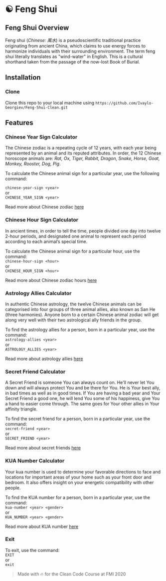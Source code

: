 # ☯️ Feng Shui

## Feng Shui Overview
Feng shui (_Chinese: 風水_) is a pseudoscientific traditional practice originating from ancient China, which claims to use energy forces to harmonize individuals with their surrounding environment. The term feng shui literally translates as "wind-water" in English. This is a cultural shorthand taken from the passage of the now-lost Book of Burial.

## Installation
### Clone
Clone this repo to your local machine using `https://github.com/Ivaylo-Georgiev/Feng-Shui-Clean.git`

## Features

### Chinese Year Sign Calculator

The Chinese zodiac is a repeating cycle of 12 years, with each year being represented by an animal and its reputed attributes. In order, the 12 Chinese horoscope animals are: _Rat, Ox, Tiger, Rabbit, Dragon, Snake, Horse, Goat, Monkey, Rooster, Dog, Pig_.  

To calculate the Chinese animal sign for a particular year, use the following command:  

`chinese-year-sign <year>`  
or  
`CHINESE_YEAR_SIGN <year>`  

Read more about Chinese zodiac [here](https://www.chinahighlights.com/travelguide/chinese-zodiac/)

### Chinese Hour Sign Calculator

In ancient times, in order to tell the time, people divided one day into twelve 2-hour periods, and designated one animal to represent each period according to each animal’s special time.

To calculate the Chinese animal sign for a particular hour, use the command:  
`chinese-hour-sign <hour>`  
or  
`CHINESE_HOUR_SIGN <hour>`  

Read more about Chinese zodiac hours [here](https://www.chinahighlights.com/travelguide/chinese-zodiac/hours.htm)

### Astrology Allies Calculator

In authentic Chinese astrology, the twelve Chinese animals can be categorised into four groups of three animal allies, also known as San He (three harmonies). Anyone born to a certain Chinese animal zodiac will get along very well with their two astrological ally friends in the group.

To find the astrology allies for a person, born in a particular year, use the command:  
`astrology-allies <year>`  
or   
`ASTROLOGY_ALLIES <year>`  

Read more about astrology allies [here](https://www.fengshuiweb.co.uk/chineseanimalsecretfriends.htm)

### Secret Friend Calculator

A Secret Friend is someone You can always count on. He'll never let You down and will always protect You and be there for You. He is Your best ally, in bad times as well as in good times. If You are having a bad year and Your Secret Friend a good one, he will lend You some of his happiness, give You a hand to easier come through. The same goes for Your other allies in Your affinity triangle.  

To find the secret friend for a person, born in a particular year, use the command:  
`secret-friend <year>`  
or   
`SECRET_FRIEND <year>`  

Read more about secret friends [here](https://fengshuifor.me/chinese-horoscope/secret-friend-and-clash-animal)

### KUA Number Calculator

Your kua number is used to determine your favorable directions to face and locations for important areas of your home such as your front door and bedroom. It also offers insight on your energetic compatibility with other people.

To find the KUA number for a person, born in a particular year, use the command:  
`kua-number <year> <gender>`  
or   
`KUA_NUMBER <year> <gender>` 

Read more about KUA number [here](https://www.thespruce.com/what-is-a-feng-shui-kua-number-1275185)

### Exit
To exit, use the command:  
`EXIT`  
or  
`exit`  

>Made with 🔥 for the Clean Code Course at FMI 2020
